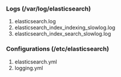 ### Logs (/var/log/elasticsearch)
1. elasticsearch.log
2. elasticsearch_index_indexing_slowlog.log  
3. elasticsearch_index_search_slowlog.log   

### Configurations (/etc/elasticsearch)
1. elasticsearch.yml
2. logging.yml
 

